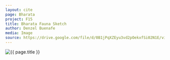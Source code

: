 ```yaml
---
layout: cite
page: Bharata
project: F15
title: Bharata Fauna Sketch
author: Denzel Buenafe
media: Image
source: https://drive.google.com/file/d/0B1jPqXZEyu3vd2pOekxfSi02N1E/view?usp=sharing
---
```

![{{ page.title }}](/projects/F15/regions/bharata/bharatafaunasketch.png)
